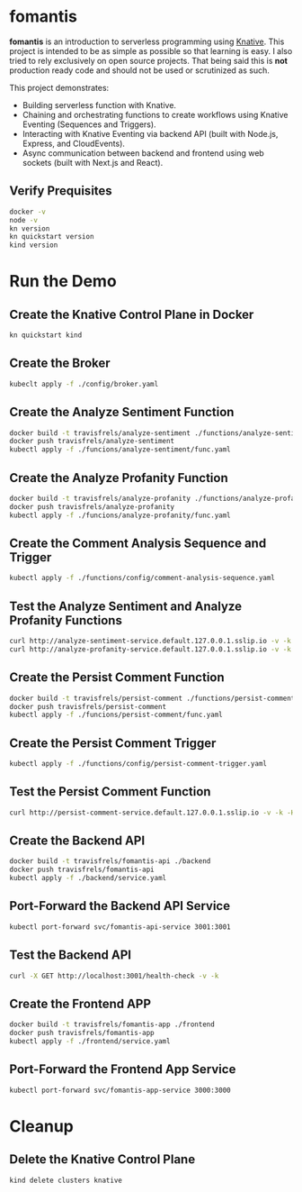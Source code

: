 # fomantis

**fomantis** is an introduction to serverless programming using [Knative](https://knative.dev/).
This project is intended to be as simple as possible so that learning is easy. I also tried to rely
exclusively on open source projects. That being said this is **not** production ready code and
should not be used or scrutinized as such.

This project demonstrates:

- Building serverless function with Knative.
- Chaining and orchestrating functions to create workflows using Knative Eventing (Sequences and Triggers).
- Interacting with Knative Eventing via backend API (built with Node.js, Express, and CloudEvents).
- Async communication between backend and frontend using web sockets (built with Next.js and React).

## Verify Prequisites

```bash
docker -v
node -v
kn version
kn quickstart version
kind version
```

# Run the Demo

## Create the Knative Control Plane in Docker

```bash
kn quickstart kind
```

## Create the Broker

```bash
kubeclt apply -f ./config/broker.yaml
```

## Create the Analyze Sentiment Function

```bash
docker build -t travisfrels/analyze-sentiment ./functions/analyze-sentiment
docker push travisfrels/analyze-sentiment
kubectl apply -f ./funcions/analyze-sentiment/func.yaml
```

## Create the Analyze Profanity Function

```bash
docker build -t travisfrels/analyze-profanity ./functions/analyze-profanity
docker push travisfrels/analyze-profanity
kubectl apply -f ./funcions/analyze-profanity/func.yaml
```

## Create the Comment Analysis Sequence and Trigger

```bash
kubectl apply -f ./functions/config/comment-analysis-sequence.yaml
```

## Test the Analyze Sentiment and Analyze Profanity Functions

```bash
curl http://analyze-sentiment-service.default.127.0.0.1.sslip.io -v -k -H "Content-Type: application/json" -d "{ \"data\": { \"comment\": \"I love Knative\" } }"
curl http://analyze-profanity-service.default.127.0.0.1.sslip.io -v -k -H "Content-Type: application/json" -d "{ \"data\": { \"comment\": \"I love Knative\" } }"
```

## Create the Persist Comment Function

```bash
docker build -t travisfrels/persist-comment ./functions/persist-comment
docker push travisfrels/persist-comment
kubectl apply -f ./funcions/persist-comment/func.yaml
```

## Create the Persist Comment Trigger

```bash
kubectl apply -f ./functions/config/persist-comment-trigger.yaml
```

## Test the Persist Comment Function

```bash
curl http://persist-comment-service.default.127.0.0.1.sslip.io -v -k -H "Content-Type: application/json" -d "{ \"data\": { \"comment\": \"I love Knative\" } }"
```

## Create the Backend API

```bash
docker build -t travisfrels/fomantis-api ./backend
docker push travisfrels/fomantis-api
kubectl apply -f ./backend/service.yaml
```

## Port-Forward the Backend API Service

```bash
kubectl port-forward svc/fomantis-api-service 3001:3001
```

## Test the Backend API

```bash
curl -X GET http://localhost:3001/health-check -v -k
```

## Create the Frontend APP

```bash
docker build -t travisfrels/fomantis-app ./frontend
docker push travisfrels/fomantis-app
kubectl apply -f ./frontend/service.yaml
```

## Port-Forward the Frontend App Service

```bash
kubectl port-forward svc/fomantis-app-service 3000:3000
```

# Cleanup

## Delete the Knative Control Plane

```bash
kind delete clusters knative
```
